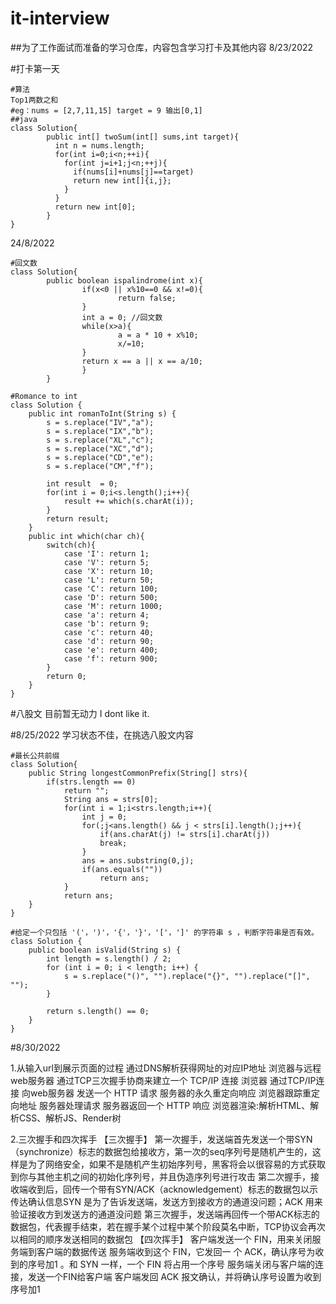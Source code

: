 # it-interview
##为了工作面试而准备的学习仓库，内容包含学习打卡及其他内容
8/23/2022

#打卡第一天 
```
#算法
Top1两数之和
#eg：nums = [2,7,11,15] target = 9 输出[0,1]
##java
class Solution{
        public int[] twoSum(int[] sums,int target){
          int n = nums.length;
          for(int i=0;i<n;++i){
            for(int j=i+1;j<n;++j){
              if(nums[i]+nums[j]==target)
              return new int[]{i,j};
            }
          }
          return new int[0];
        }
}
```
24/8/2022
```
#回文数
class Solution{
        public boolean ispalindrome(int x){
                if(x<0 || x%10==0 && x!=0){    
                        return false;
                }
                int a = 0; //回文数
                while(x>a){
                        a = a * 10 + x%10;
                        x/=10;
                }
                return x == a || x == a/10;
                }
        }
```
```
#Romance to int
class Solution {
    public int romanToInt(String s) {
        s = s.replace("IV","a");
		s = s.replace("IX","b");
		s = s.replace("XL","c");
		s = s.replace("XC","d");
		s = s.replace("CD","e");
		s = s.replace("CM","f");

        int result  = 0;
		for(int i = 0;i<s.length();i++){
			result += which(s.charAt(i));
		}
		return result;
	}
	public int which(char ch){
		switch(ch){
			case 'I': return 1;
			case 'V': return 5;
			case 'X': return 10;
			case 'L': return 50;
			case 'C': return 100;
			case 'D': return 500;
			case 'M': return 1000;
			case 'a': return 4;
			case 'b': return 9;
			case 'c': return 40;
			case 'd': return 90;
			case 'e': return 400;
			case 'f': return 900;
		}
		return 0;
    }
}

```


#八股文 目前暂无动力 I dont like it.

#8/25/2022 学习状态不佳，在挑选八股文内容


```
#最长公共前缀
class Solution{
	public String longestCommonPrefix(String[] strs){
		if(strs.length == 0)
			return "";
			String ans = strs[0];
			for(int i = 1;i<strs.length;i++){
				int j = 0;
				for(;j<ans.length() && j < strs[i].length();j++){
                    if(ans.charAt(j) != strs[i].charAt(j))
					break;
				}
				ans = ans.substring(0,j);
				if(ans.equals(""))
					return ans;
			}
			return ans;
	}
}

```

```
#给定一个只包括 '('，')'，'{'，'}'，'['，']' 的字符串 s ，判断字符串是否有效。
class Solution {
    public boolean isValid(String s) {
        int length = s.length() / 2;
		for (int i = 0; i < length; i++) {
			s = s.replace("()", "").replace("{}", "").replace("[]", "");
		}

		return s.length() == 0;
    }
}

```
#8/30/2022



1.从输入url到展示页面的过程
通过DNS解析获得网址的对应IP地址 
浏览器与远程web服务器 通过TCP三次握手协商来建立一个 TCP/IP 连接 
浏览器 通过TCP/IP连接 向web服务器 发送一个 HTTP 请求 
服务器的永久重定向响应 
浏览器跟踪重定向地址 
服务器处理请求 
服务器返回一个 HTTP 响应 
浏览器渲染:解析HTML、解析CSS、解析JS、Render树

2.三次握手和四次挥手
【三次握手】
第一次握手，发送端首先发送一个带SYN（synchronize）标志的数据包给接收方，第一次的seq序列号是随机产生的，这样是为了网络安全，如果不是随机产生初始序列号，黑客将会以很容易的方式获取到你与其他主机之间的初始化序列号，并且伪造序列号进行攻击
第二次握手，接收端收到后，回传一个带有SYN/ACK（acknowledgement）标志的数据包以示传达确认信息SYN 是为了告诉发送端，发送方到接收方的通道没问题；ACK 用来验证接收方到发送方的通道没问题
第三次握手，发送端再回传一个带ACK标志的数据包，代表握手结束，若在握手某个过程中某个阶段莫名中断，TCP协议会再次以相同的顺序发送相同的数据包
【四次挥手】
客户端发送一个 FIN，用来关闭服务端到客户端的数据传送
服务端收到这个 FIN，它发回一 个 ACK，确认序号为收到的序号加1 。和 SYN 一样，一个 FIN 将占用一个序号
服务端关闭与客户端的连接，发送一个FIN给客户端
客户端发回 ACK 报文确认，并将确认序号设置为收到序号加1
